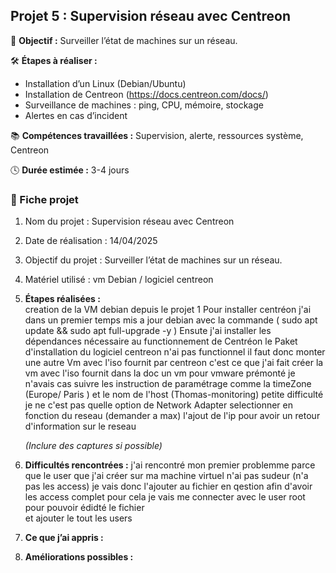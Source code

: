 ## Projet 5 : Supervision réseau avec Centreon

🎯 **Objectif :** Surveiller l’état de machines sur un réseau.

🛠️ **Étapes à réaliser :**
- Installation d’un Linux (Debian/Ubuntu)
- Installation de Centreon (https://docs.centreon.com/docs/)
- Surveillance de machines : ping, CPU, mémoire, stockage
- Alertes en cas d’incident

📚 **Compétences travaillées :** Supervision, alerte, ressources système, Centreon

🕓 **Durée estimée :** 3-4 jours

### 📝 Fiche projet

1. Nom du projet : Supervision réseau avec Centreon
2. Date de réalisation : 14/04/2025
3. Objectif du projet : Surveiller l’état de machines sur un réseau.
4. Matériel utilisé : vm Debian / logiciel centreon
5. **Étapes réalisées :**  
      creation de la VM debian depuis le projet 1 
      Pour installer centréon j'ai dans un premier temps mis a jour debian avec la commande
      ( sudo apt update && sudo apt full-upgrade -y )
      Ensute j'ai installer les dépendances nécessaire au functionnement de Centréon
      le Paket d'installation du logiciel centreon n'ai pas functionnel il faut donc monter une autre Vm avec l'iso fournit par centreon
      c'est ce que j'ai fait créer la vm avec l'iso fournit dans la doc un vm pour vmware prémonté 
      je n'avais cas suivre les instruction de paramétrage comme la timeZone (Europe/ Paris ) et le nom de l'host (Thomas-monitoring)
      petite difficulté je ne c'est pas quelle option de Network Adapter selectionner en fonction du reseau (demander a max)
      l'ajout de l'ip pour avoir un retour d'information sur le reseau 
      
      *(Inclure des captures si possible)*
6. **Difficultés rencontrées :**
      j'ai rencontré mon premier problemme parce que le user que j'ai créer sur ma machine virtuel n'ai pas sudeur (n'a pas les access)
      je vais donc l'ajouter au fichier en qestion afin d'avoir les access complet pour cela je vais me connecter avec le user root pour pouvoir édidté le fichier  
      et ajouter le tout les users 
7. **Ce que j’ai appris :**
8. **Améliorations possibles :**
